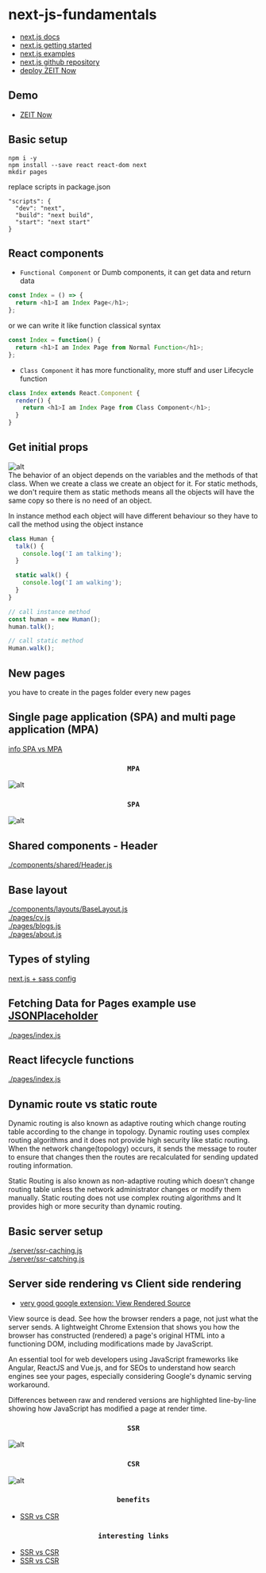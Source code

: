 # next-js-fundamentals

- [next.js docs](https://nextjs.org/docs)
- [next.js getting started](https://nextjs.org/learn/basics/getting-started)
- [next.js examples](https://github.com/zeit/next.js/tree/canary/examples)
- [next.js github repository](https://github.com/zeit/next.js)
- [deploy ZEIT Now](https://zeit.co/docs/v2/introduction)

## Demo

- [ZEIT Now](https://next-js-fundamental.now.sh)

## Basic setup

```
npm i -y
npm install --save react react-dom next
mkdir pages
```

replace scripts in package.json<br>

```
"scripts": {
  "dev": "next",
  "build": "next build",
  "start": "next start"
}
```

## React components

- `Functional Component` or Dumb components, it can get data and return data

```js
const Index = () => {
  return <h1>I am Index Page</h1>;
};
```

or we can write it like function classical syntax

```js
const Index = function() {
  return <h1>I am Index Page from Normal Function</h1>;
};
```

- `Class Component` it has more functionality, more stuff and user Lifecycle function

```js
class Index extends React.Component {
  render() {
    return <h1>I am Index Page from Class Component</h1>;
  }
}
```

## Get initial props</br>

![alt](images/5.jpg)</br>
The behavior of an object depends on the variables and the methods of that class. When we create a class we create an object for it. For static methods, we don't require them as static methods means all the objects will have the same copy so there is no need of an object.</br>

In instance method each object will have different behaviour so they have to call the method using the object instance<br>

```js
class Human {
  talk() {
    console.log('I am talking');
  }

  static walk() {
    console.log('I am walking');
  }
}

// call instance method
const human = new Human();
human.talk();

// call static method
Human.walk();
```

## New pages

you have to create in the pages folder every new pages

## Single page application (SPA) and multi page application (MPA)

[info SPA vs MPA](https://medium.com/@NeotericEU/single-page-application-vs-multiple-page-application-2591588efe58)</br>

### <center>`MPA`</center>

![alt](images/1.jpg)</br>

### <center>`SPA`</center>

![alt](images/2.jpg)</br>

## Shared components - Header

[./components/shared/Header.js](./components/shared/Header.js)<br>

## Base layout

[./components/layouts/BaseLayout.js](./components/layouts/BaseLayout.js)<br>
[./pages/cv.js](./pages/cv.js)<br>
[./pages/blogs.js](./pages/blogs.js)<br>
[./pages/about.js](./pages/about.js)<br>

## Types of styling

[next.js + sass config](https://github.com/zeit/next-plugins/tree/master/packages/next-sass)<br>

## Fetching Data for Pages example use [JSONPlaceholder](https://jsonplaceholder.typicode.com)

[./pages/index.js](./pages/index.js)<br>

## React lifecycle functions

[./pages/index.js](./pages/index.js)<br>

## Dynamic route vs static route

Dynamic routing is also known as adaptive routing which change routing table according to the change in topology. Dynamic routing uses complex routing algorithms and it does not provide high security like static routing. When the network change(topology) occurs, it sends the message to router to ensure that changes then the routes are recalculated for sending updated routing information.<br>

Static Routing is also known as non-adaptive routing which doesn’t change routing table unless the network administrator changes or modify them manually. Static routing does not use complex routing algorithms and It provides high or more security than dynamic routing.<br>

## Basic server setup

[./server/ssr-caching.js](./server/ssr-caching.js)<br>
[./server/ssr-catching.js](./server/catching.js)<br>

## Server side rendering vs Client side rendering</br>

- [very good google extension: View Rendered Source](https://chrome.google.com/webstore/detail/view-rendered-source/ejgngohbdedoabanmclafpkoogegdpob)<br>

View source is dead. See how the browser renders a page, not just what the server sends.
A lightweight Chrome Extension that shows you how the browser has constructed (rendered) a page's original HTML into a functioning DOM, including modifications made by JavaScript.<br>

An essential tool for web developers using JavaScript frameworks like Angular, ReactJS and Vue.js, and for SEOs to understand how search engines see your pages, especially considering Google's dynamic serving workaround.<br>

Differences between raw and rendered versions are highlighted line-by-line showing how JavaScript has modified a page at render time.<br>

### <center>`SSR`</center>

![alt](images/3.jpg)<br>

### <center>`CSR`</center>

![alt](images/4.jpg)<br>

### <center>`benefits`</center>

- [SSR vs CSR](https://nextjs.org/features/server-side-rendering#benefits)<br>

### <center>`interesting links`</center>

- [SSR vs CSR](https://blog.logrocket.com/next-js-vs-create-react-app)<br>
- [SSR vs CSR](https://codeburst.io/next-js-ssr-vs-create-react-app-csr-7452f71599f6)<br>

